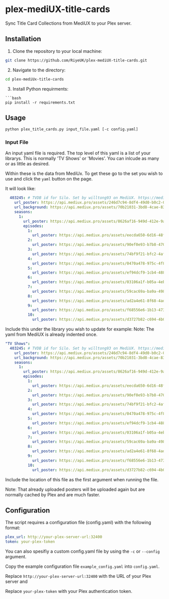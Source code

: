 # plex-mediUX-title-cards
Sync Title Card Collections from MediUX to your Plex server.

## Installation

1. Clone the repository to your local machine:
```bash
git clone https://github.com/RiyeUK/plex-mediUX-title-cards.git
```

2. Navigate to the directory:
```bash
cd plex-mediUx-title-cards
```

3. Install Python requirments:
```
```bash
pip install -r requirements.txt
```

## Usage

```bash
python plex_title_cards.py input_file.yaml [-c config.yaml]
```

### Input File
An input yaml file is required. The top level of this yaml is a list of your librarys. This is normally 'TV Shows' or 'Movies'.
You can inlcude as many or as little as desired.

Within these is the data from MediUx. To get these go to the set you wish to use and click the `yaml` button on the page.

It will look like:

```yaml
  403245: # TVDB id for Silo. Set by willtong93 on MediUX. https://mediux.pro/sets/6427
    url_poster: https://api.mediux.pro/assets/246d7c94-8df4-49d0-b0c2-0e8cf64641c0
    url_background: https://api.mediux.pro/assets/70b21031-3bd8-4cae-839e-fc414e22b4e2
    seasons:
      1:
        url_poster: https://api.mediux.pro/assets/8626af16-949d-412e-9a5b-ffa135b25355
        episodes:
          1:
            url_poster: https://api.mediux.pro/assets/eecda650-6d16-48fd-ba2f-9c982f5e2b77
          2:
            url_poster: https://api.mediux.pro/assets/90ef0e93-b7b8-4706-883d-6a9357c80ac8
          3:
            url_poster: https://api.mediux.pro/assets/74bf9f21-bfc2-4af3-82e7-e2e882e15a8e
          4:
            url_poster: https://api.mediux.pro/assets/0470a478-975c-4f8c-908d-a8f5aac7e9f1
          5:
            url_poster: https://api.mediux.pro/assets/ef94dcf9-1cb4-488e-94d0-a5e554aad595
          6:
            url_poster: https://api.mediux.pro/assets/03106a1f-b05a-4eb8-bbf0-fc81fa655266
          7:
            url_poster: https://api.mediux.pro/assets/59cac69a-ba9a-4986-9cdd-cedb3bef61d3
          8:
            url_poster: https://api.mediux.pro/assets/ad2a4e61-8f68-4adb-bcbf-56932e8e7877
          9:
            url_poster: https://api.mediux.pro/assets/f68556e6-1b13-473b-a566-86875e4e83b2
          10:
            url_poster: https://api.mediux.pro/assets/d3727b82-c694-4b07-ab6f-516073bae763
```

Include this under the library you wish to update for example:
Note: The yaml from MediUX is already indented once.

```yaml
"TV Shows":
  403245: # TVDB id for Silo. Set by willtong93 on MediUX. https://mediux.pro/sets/6427
    url_poster: https://api.mediux.pro/assets/246d7c94-8df4-49d0-b0c2-0e8cf64641c0
    url_background: https://api.mediux.pro/assets/70b21031-3bd8-4cae-839e-fc414e22b4e2
    seasons:
      1:
        url_poster: https://api.mediux.pro/assets/8626af16-949d-412e-9a5b-ffa135b25355
        episodes:
          1:
            url_poster: https://api.mediux.pro/assets/eecda650-6d16-48fd-ba2f-9c982f5e2b77
          2:
            url_poster: https://api.mediux.pro/assets/90ef0e93-b7b8-4706-883d-6a9357c80ac8
          3:
            url_poster: https://api.mediux.pro/assets/74bf9f21-bfc2-4af3-82e7-e2e882e15a8e
          4:
            url_poster: https://api.mediux.pro/assets/0470a478-975c-4f8c-908d-a8f5aac7e9f1
          5:
            url_poster: https://api.mediux.pro/assets/ef94dcf9-1cb4-488e-94d0-a5e554aad595
          6:
            url_poster: https://api.mediux.pro/assets/03106a1f-b05a-4eb8-bbf0-fc81fa655266
          7:
            url_poster: https://api.mediux.pro/assets/59cac69a-ba9a-4986-9cdd-cedb3bef61d3
          8:
            url_poster: https://api.mediux.pro/assets/ad2a4e61-8f68-4adb-bcbf-56932e8e7877
          9:
            url_poster: https://api.mediux.pro/assets/f68556e6-1b13-473b-a566-86875e4e83b2
          10:
            url_poster: https://api.mediux.pro/assets/d3727b82-c694-4b07-ab6f-516073bae763

```

Include the location of this file as the first argument when running the file.

Note: That already uploaded posters will be uploaded again but are normally cached by Plex and are much faster.

## Configuration

The script requires a configuration file (config.yaml) with the following format:
```yaml
plex_url: http://your-plex-server-url:32400
token: your-plex-token
```

You can also spesifiy a custom config.yaml file by using the `-c` or `--config` argument.

Copy the example configuration file `example_config.yaml` into `config.yaml`.

Replace `http://your-plex-server-url:32400` with the URL of your Plex server and 

Replace `your-plex-token` with your Plex authentication token.
